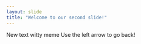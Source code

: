 ```yaml
---
layout: slide
title: "Welcome to our second slide!"
---
```

New text witty meme
Use the left arrow to go back!
